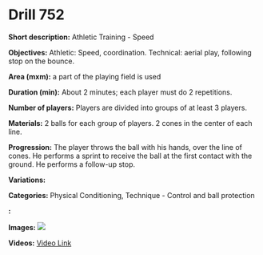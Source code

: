# Drill 752

**Short description:**
Athletic Training - Speed

**Objectives:**
Athletic: Speed, coordination. Technical: aerial play, following stop on the bounce.

**Area (mxm):**
a part of the playing field is used

**Duration (min):**
About 2 minutes; each player must do 2 repetitions.

**Number of players:**
Players are divided into groups of at least 3 players.

**Materials:**
2 balls for each group of players. 2 cones in the center of each line.

**Progression:**
The player throws the ball with his hands, over the line of cones. He performs a sprint to receive the ball at the first contact with the ground. He performs a follow-up stop.

**Variations:**


**Categories:**
Physical Conditioning, Technique - Control and ball protection

**:**


**Images:**
![](https://www.coachingfutsal.com/\images\237b7f1ea6c51f7caadcbb9d9f82c7a04edb5ee44101d263b0d4e2a1cf1258805114f2d159af0b018827896a948a6adfda0b780104e609bd9a6feae683814ef04f0ebdaf655eb.jpg)

**Videos:**
[Video Link](https://www.youtube.com/embed/LuUEqB6wSfc)

